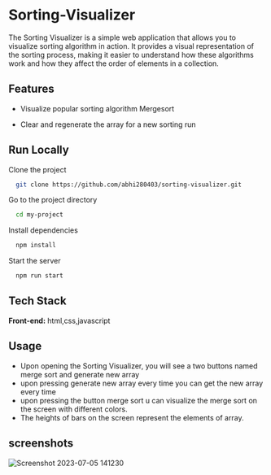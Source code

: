 
# Sorting-Visualizer

The Sorting Visualizer is a simple web application that allows you to visualize  sorting algorithm in action. It provides a visual representation of the sorting process, making it easier to understand how these algorithms work and how they affect the order of elements in a collection.


## Features

- Visualize popular sorting algorithm Mergesort

- Clear and regenerate the array for a new sorting run


## Run Locally

Clone the project

```bash
  git clone https://github.com/abhi280403/sorting-visualizer.git
```

Go to the project directory

```bash
  cd my-project
```

Install dependencies

```bash
  npm install
```

Start the server

```bash
  npm run start
```


## Tech Stack

**Front-end:** html,css,javascript


## Usage

- Upon opening the Sorting Visualizer, you will see a  two buttons named merge sort and generate new array
- upon pressing generate new array every time you can get the new array every time
- upon pressing the button merge sort u can visualize the merge sort on the screen with different colors.
- The heights of bars on the screen represent the elements of array.

## screenshots
![Screenshot 2023-07-05 141230](https://github.com/abhi280403/sorting-visualizer/assets/122891629/8277c6b9-71de-45f0-94c5-3d3f3d055c29)





